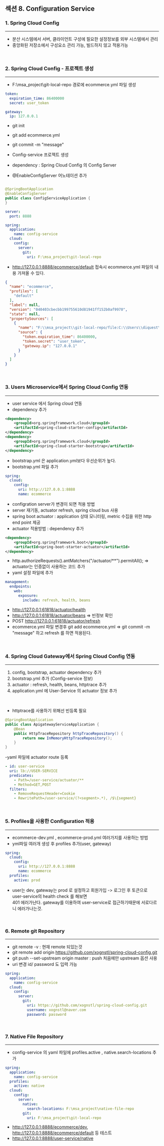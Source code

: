 ## 섹션 8. Configuration Service

### 1. Spring Cloud Config
___

- 분산 시스템에서 서버, 클라이언트 구성에 필요한 설정정보를 외부 시스템에서 관리
- 중앙화된 저장소에서 구성요소 관리 가능, 빌드하지 않고 적용가능

<br>

### 2. Spring Cloud Config - 프로젝트 생성
___

- F:\msa_project\git-local-repo 경로에 ecommerce.yml 파일 생성
```yaml
token:
  expiration_time: 86400000
  secret: user_token

gateway:
  ip: 127.0.0.1
```
- git init 
- git add ecommerce.yml 
- git commit -m "message"


- Config-service 프로젝트 생성
- dependency : Spring Cloud Config 의 Config Server
- @EnableConfigServer 어노테이션 추가
```java

@SpringBootApplication
@EnableConfigServer
public class ConfigServiceApplication {
}
```
```yaml
server:
  port: 8888

spring:
  application:
    name: config-service
  cloud:
    config:
      server:
        git:
          uri: F:\msa_project\git-local-repo
```

- http://127.0.0.1:8888/ecommerce/default 접속시 ecommerce.yml 파일의 내용 가져올 수 있다.
```json
{
  "name": "ecommerce",
  "profiles": [
    "default"
  ],
  "label": null,
  "version": "040403cbecbb199755610d81941ff152b0af9970",
  "state": null,
  "propertySources": [
    {
      "name": "F:\\msa_project\\git-local-repo/file:C:\\Users\\diquest\\AppData\\Local\\Temp\\config-repo-17509943428349510963\\ecommerce.yml",
      "source": {
        "token.expiration_time": 86400000,
        "token.secret": "user_token",
        "gateway.ip": "127.0.0.1"
      }
    }
  ]
}
```
<br>

### 3. Users Microservice에서 Spring Cloud Config 연동
___

- user service 에서 Spring cloud 연동
- dependency 추가 
```xml
<dependency>
    <groupId>org.springframework.cloud</groupId>
    <artifactId>spring-cloud-starter-config</artifactId>
</dependency>
<dependency>
    <groupId>org.springframework.cloud</groupId>
    <artifactId>spring-cloud-starter-bootstrap</artifactId>
</dependency>
```
- bootstrap.yml 은 application.yml보다 우선순위가 높다.
- bootstrap.yml 파일 추가
```yaml
spring:
  cloud:
    config:
      uri: http://127.0.0.1:8888
      name: ecommerce
```
- configration server가 변경이 되면 적용 방법
- server 재기동, actuator refresh, spring cloud bus 사용
- spring boot actuator : application 상태 모니터링, metric 수집을 위한 http end point 제공
- actuator 적용방법 : dependency 추가 
```xml
<dependency>
    <groupId>org.springframework.boot</groupId>
    <artifactId>spring-boot-starter-actuator</artifactId>
</dependency>
```
- http.authorizeRequests().antMatchers("/actuator/**").permitAll(); => actuator는 인증없이 사용하는 코드 추가
- yaml 설정 파일에 추가
```yaml
management:
  endpoints:
    web:
      exposure:
        include: refresh, health, beans
```
- http://127.0.0.1:61818/actuator/health 
- http://127.0.0.1:61818/actuator/beans => 빈정보 확인
- POST http://127.0.0.1:61818/actuator/refresh  
- ecommerce.yml 파일 변경후 git add ecommerce.yml => git commit -m "message" 하고 refresh 를 하면 적용된다.

<br>

### 4. Spring Cloud Gateway에서 Spring Cloud Config 연동
___
1. config, bootstrap, actuator dependency 추가
2. bootstrap.yml 추가 (Config-service 정보)
3. actuator : refresh, health, beans, httptrace 추가
4. application.yml 에 User-Service 의 actuator 정보 추가

<br>

- httptrace를 사용하기 위해선 빈등록 필요

```java
@SpringBootApplication
public class ApigatewayServiceApplication {
    @Bean
    public HttpTraceRepository httpTraceRepository() {
        return new InMemoryHttpTraceRepository();
    }
}
```
-yaml 파일에 actuator route 등록
```yaml
- id: user-service
  uri: lb://USER-SERVICE
  predicates:
    - Path=/user-service/actuator/**
    - Method=GET,POST
  filters:
    - RemoveRequestHeader=Cookie
    - RewritePath=/user-service/(?<segment>.*), /$\{segment}
```

<br>

### 5. Profiles을 사용한 Configuration 적용
___

- ecommerce-dev.yml , ecommerce-prod.yml 여러가지를 사용하는 방법
- yml파일 여러개 생성 후 profiles 추가(user, gateway) 
```yaml
spring:
  cloud:
    config:
      uri: http://127.0.0.1:8888
      name: ecommerce
  profiles:
    active: prod
```
- user는 dev, gateway는 prod 로 설정하고 회원가입 -> 로그인 후 토큰으로 user-service의 health check 를 해보면  
401 에러가난다. gateway를 이용하여 user-service로 접근하기때문에 서로다르니 에러가나는것.

<br>

### 6. Remote git Repository
___

- git remote -v : 현재 remote 되있는것
- git remote add origin https://github.com/xognstl/spring-cloud-config.git
- git push --set-upstream origin master : push 처음에만 upstream 옵션 사용
- uri 변경 id/ password 도 입력 가능
```yaml
spring:
  application:
    name: config-service
  cloud:
    config:
      server:
        git:
          uri: https://github.com/xognstl/spring-cloud-config.git
          username: xognstl@naver.com
          password: password
```

<br>

### 7. Native File Repository
___

- config-service 의 yaml 파일에 profiles.active , native.search-locations 추가
```yaml
spring:
  application:
    name: config-service
  profiles:
    active: native
  cloud:
    config:
      server:
        native:
          search-locations: F:\msa_project\native-file-repo
        git:
          uri: F:\msa_project\git-local-repo
```

- http://127.0.0.1:8888/ecommerce/dev, http://127.0.0.1:8888/ecommerce/default 등 테스트
- http://127.0.0.1:8888/user-service/native 
